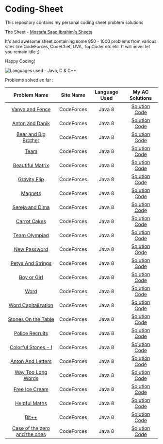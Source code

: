 # Coding-Sheet

This repository contains my personal coding sheet problem solutions

The Sheet - [Mostafa Saad Ibrahim's Sheets](https://docs.google.com/spreadsheets/d/1SYsihU8c29GM8dsyZdniAbrLKSHLHYUZrguvOok3B1s/edit?usp=sharing)

It's and awesome sheet containing some 950 - 1000 problems from various sites like CodeForces, CodeChef, UVA, TopCoder etc etc.
It will never let you remain idle ;)

Happy Coding!

![Languages used - Java, C & C++](https://superfamilyprotector.com/blog/wp-content/uploads/2018/09/Programming-Languages.jpg)

Problems solved so far :

| Problem Name | Site Name | Language Used | My AC Solutions |
| :---: | :---: | :---: | :---: |
| [Vanya and Fence](http://codeforces.com/contest/677/problem/A) | CodeForces | Java 8 | [Solution Code](http://codeforces.com/contest/677/submission/57800206)|
| [Anton and Danik](http://codeforces.com/contest/734/problem/A) | CodeForces | Java 8 | [Solution Code](http://codeforces.com/contest/734/submission/57884757) |
| [Bear and Big Brother](http://codeforces.com/contest/791/problem/A) | CodeForces | Java 8 | [Solution Code]()|
| [Team](http://codeforces.com/contest/231/problem/A) | CodeForces | Java 8 | [Solution Code]()|
| [Beautiful Matrix](http://codeforces.com/contest/231/problem/A) | CodeForces | Java 8 | [Solution Code]()|
| [Gravity Flip](http://codeforces.com/contest/405/problem/A) | CodeForces | Java 8 | [Solution Code]()|
| [Magnets](http://codeforces.com/contest/344/problem/A) | CodeForces | Java 8 | [Solution Code]()|
| [Sereja and Dima](http://codeforces.com/contest/381/problem/A) | CodeForces | Java 8 | [Solution Code]()|
| [Carrot Cakes](http://codeforces.com/contest/799/problem/A) | CodeForces | Java 8 | [Solution Code]()|
| [Team Olympiad](http://codeforces.com/contest/490/problem/A) | CodeForces | Java 8 | [Solution Code]()|
| [New Password](http://codeforces.com/contest/770/problem/A) | CodeForces | Java 8 | [Solution Code]()|
| [Petya And Strings](http://codeforces.com/contest/112/problem/A) | CodeForces | Java 8 | [Solution Code]()|
| [Boy or Girl](http://codeforces.com/contest/236/problem/A) | CodeForces | Java 8 | [Solution Code]()|
| [Word](http://codeforces.com/contest/59/problem/A) | CodeForces | Java 8 | [Solution Code]()|
| [Word Capitalization](http://codeforces.com/contest/281/problem/A) | CodeForces | Java 8 | [Solution Code]()|
| [Stones On the Table](http://codeforces.com/contest/266/problem/A) | CodeForces | Java 8 | [Solution Code]()|
| [Police Recruits](http://codeforces.com/contest/427/problem/A) | CodeForces | Java 8 | [Solution Code]()|
| [Colorful Stones - I](http://codeforces.com/contest/265/problem/A) | CodeForces | Java 8 | [Solution Code]()|
| [Anton And Letters](http://codeforces.com/contest/443/problem/A) | CodeForces | Java 8 | [Solution Code]()|
| [Way Too Long Words](http://codeforces.com/contest/71/problem/A) | CodeForces | Java 8 | [Solution Code]()|
| [Free Ice Cream](http://codeforces.com/contest/686/problem/A) | CodeForces | Java 8 | [Solution Code]()|
| [Helpful Maths](http://codeforces.com/contest/339/problem/A) | CodeForces | Java 8 | [Solution Code]()|
| [Bit++](http://codeforces.com/contest/282/problem/A) | CodeForces | Java 8 | [Solution Code]()|
| [Case of the zero and the ones](http://codeforces.com/contest/556/problem/A) | CodeForces | Java 8 | [Solution Code]()|

